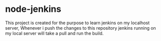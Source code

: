 # node-jenkins
This project is created for the purpose to learn jenkins on my localhost server, Whenever i push the changes to this repository jenkins running on my local server will take a pull and run the build.
